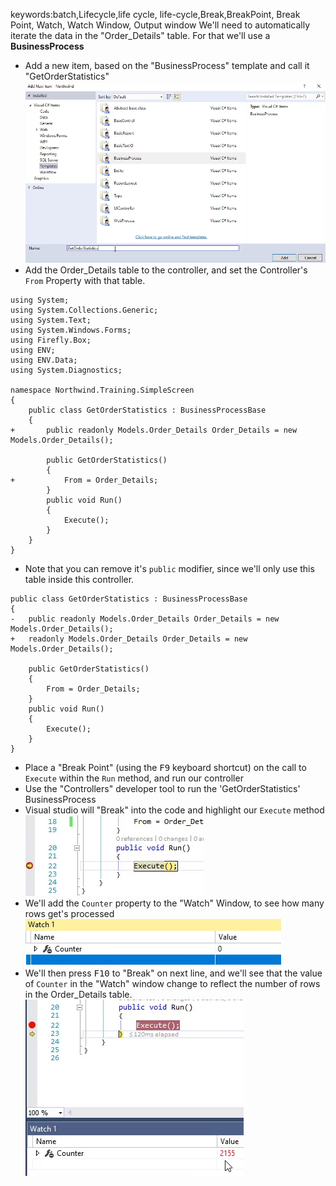 ﻿keywords:batch,Lifecycle,life cycle, life-cycle,Break,BreakPoint, Break Point, Watch, Watch Window, Output window
We'll need to automatically iterate the data in the "Order_Details" table. For that we'll use a **BusinessProcess**
* Add a new item, based on the "BusinessProcess" template and call it "GetOrderStatistics"
![2017 02 27 08H53 58](2017-02-27_08h53_58.png)
* Add the Order_Details table to the controller, and set the Controller's `From` Property with that table.

```csdiff
using System;
using System.Collections.Generic;
using System.Text;
using System.Windows.Forms;
using Firefly.Box;
using ENV;
using ENV.Data;
using System.Diagnostics;

namespace Northwind.Training.SimpleScreen
{
    public class GetOrderStatistics : BusinessProcessBase
    {
+       public readonly Models.Order_Details Order_Details = new Models.Order_Details();

        public GetOrderStatistics()
        {
+           From = Order_Details;
        }
        public void Run()
        {
            Execute();
        }
    }
}

```
* Note that you can remove it's `public` modifier, since we'll only use this table inside this controller.
```csdiff
public class GetOrderStatistics : BusinessProcessBase
{
-   public readonly Models.Order_Details Order_Details = new Models.Order_Details();
+   readonly Models.Order_Details Order_Details = new Models.Order_Details();

    public GetOrderStatistics()
    {
        From = Order_Details;
    }
    public void Run()
    {
        Execute();
    }
}
```
* Place a "Break Point" (using the <kbd>F9</kbd> keyboard shortcut) on the call to `Execute` within the `Run` method, and run our controller
* Use the "Controllers" developer tool to run the 'GetOrderStatistics' BusinessProcess
* Visual studio will "Break" into the code and highlight our `Execute` method  
![2017 02 27 08H58 31](2017-02-27_08h58_31.png)
* We'll add the `Counter` property to the "Watch" Window, to see how many rows get's processed  
![2017 02 27 08H59 33](2017-02-27_08h59_33.png)
* We'll then press <kbd>F10</kbd> to "Break" on next line, and we'll see that the value of `Counter` in the "Watch" window change to reflect the number of rows in the Order_Details table.  
![2017 02 27 09H00 41](2017-02-27_09h00_41.png)